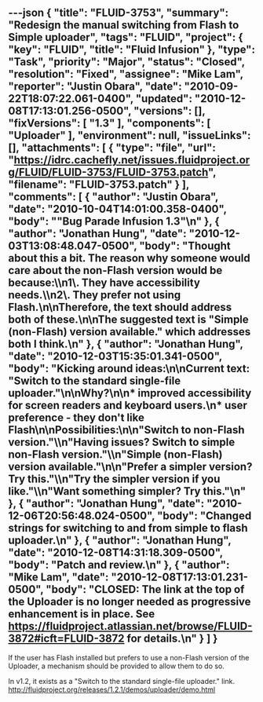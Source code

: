 ---json
{
  "title": "FLUID-3753",
  "summary": "Redesign the manual switching from Flash to Simple uploader",
  "tags": "FLUID",
  "project": {
    "key": "FLUID",
    "title": "Fluid Infusion"
  },
  "type": "Task",
  "priority": "Major",
  "status": "Closed",
  "resolution": "Fixed",
  "assignee": "Mike Lam",
  "reporter": "Justin Obara",
  "date": "2010-09-22T18:07:22.061-0400",
  "updated": "2010-12-08T17:13:01.256-0500",
  "versions": [],
  "fixVersions": [
    "1.3"
  ],
  "components": [
    "Uploader"
  ],
  "environment": null,
  "issueLinks": [],
  "attachments": [
    {
      "type": "file",
      "url": "https://idrc.cachefly.net/issues.fluidproject.org/FLUID/FLUID-3753/FLUID-3753.patch",
      "filename": "FLUID-3753.patch"
    }
  ],
  "comments": [
    {
      "author": "Justin Obara",
      "date": "2010-10-04T14:01:00.358-0400",
      "body": "\"Bug Parade Infusion 1.3\"\n"
    },
    {
      "author": "Jonathan Hung",
      "date": "2010-12-03T13:08:48.047-0500",
      "body": "Thought about this a bit. The reason why someone would care about the non-Flash version would be because:\\\n1\\. They have accessibility needs.\\\n2\\. They prefer not using Flash.\n\nTherefore, the text should address both of these.\n\nThe suggested text is \"Simple (non-Flash) version available.\" which addresses both I think.\n"
    },
    {
      "author": "Jonathan Hung",
      "date": "2010-12-03T15:35:01.341-0500",
      "body": "Kicking around ideas:\n\nCurrent text: \"Switch to the standard single-file uploader.\"\n\nWhy?\n\n* improved accessibility for screen readers and keyboard users.\n* user preference - they don't like Flash\n\nPossibilities:\n\n\"Switch to non-Flash version.\"\\\n\"Having issues? Switch to simple non-Flash version.\"\\\n\"Simple (non-Flash) version available.\"\n\n\"Prefer a simpler version? Try this.\"\\\n\"Try the simpler version if you like.\"\\\n\"Want something simpler? Try this.\"\n"
    },
    {
      "author": "Jonathan Hung",
      "date": "2010-12-06T20:56:48.024-0500",
      "body": "Changed strings for switching to and from simple to flash uploader.\n"
    },
    {
      "author": "Jonathan Hung",
      "date": "2010-12-08T14:31:18.309-0500",
      "body": "Patch and review.\n"
    },
    {
      "author": "Mike Lam",
      "date": "2010-12-08T17:13:01.231-0500",
      "body": "CLOSED:  The link at the top of the Uploader is no longer needed as progressive enhancement is in place.  See <https://fluidproject.atlassian.net/browse/FLUID-3872#icft=FLUID-3872> for details.\n"
    }
  ]
}
---
If the user has Flash installed but prefers to use a non-Flash version of the Uploader, a mechanism should be provided to allow them to do so.

In v1.2, it exists as a "Switch to the standard single-file uploader." link.\
<http://fluidproject.org/releases/1.2.1/demos/uploader/demo.html>

        